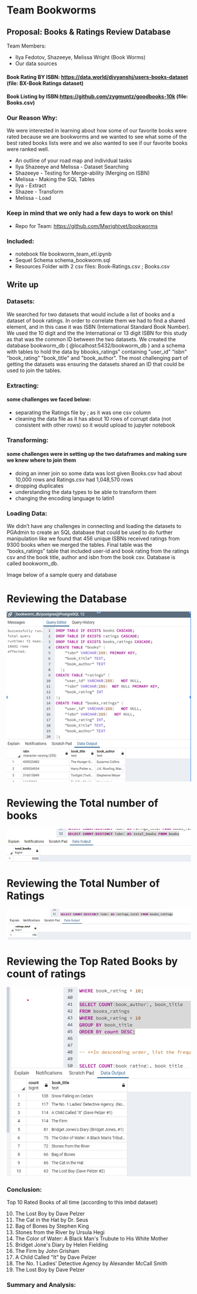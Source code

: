 
# Team Bookworms

## Proposal:  Books & Ratings Review Database
Team Members: 
* Ilya Fedotov, Shazeeye, Melissa Wright (Book Worms)
* Our data sources
#### Book Rating BY ISBN: https://data.world/divyanshj/users-books-dataset  (file: BX-Book Ratings dataset)
#### Book Listing by ISBN:https://github.com/zygmuntz/goodbooks-10k  (file: Books.csv)

### Our Reason Why: 

We were interested in learning about how some of our favorite books were rated because we are bookworms and we wanted to see what some of the best rated books lists were and we also wanted to see if our favorite books were ranked well. 


* An outline of your road map and individual tasks 
* Ilya Shazeeye and Melissa - Dataset Searching 
* Shazeeye - Testing for Merge-ability (Merging on ISBN)
* Melissa - Making the SQL Tables 
* Ilya - Extract
* Shazee - Transform 
* Melissa - Load 

### Keep in mind that we only had a few days to work on this!

* Repo for Team: https://github.com/Mwrightvet/bookworms

### Included: 
* notebook file bookworm_team_etl.ipynb
* Sequel Schema schema_bookworm.sql
* Resources Folder with 2 csv files: Book-Ratings.csv ; Books.csv

## Write up 

### Datasets:
We searched for two datasets that would include a list of books and a dataset of book ratings. In order to correlate them we had to find a shared element, and in this case it was ISBN (International Standard Book Number). We used the 10 digit and the the International or 13 digit ISBN for this study as that was the common ID between the two datasets. We created the database bookworm_db ( @localhost:5432/bookworm_db ) and a schema with tables to hold the data by bbooks_ratings" containing  "user_id" “isbn"  "book_rating"  "book_title"  and   "book_author". The most challenging part of getting the datasets was ensuring the datasets shared an ID that could be used to join the tables.

### Extracting: 
#### some challenges we faced below: 
- separating the Ratings file by ; as it was one csv column
- cleaning the data file as it has about 10 rows of corrupt data (not consistent with other rows) so it would upload to jupyter notebook

### Transforming:
#### some challenges were in setting up the two dataframes and making sure we knew where to join them
- doing an inner join so some data was lost given Books.csv had about 10,000 rows and Ratings.csv had 1,048,570 rows
- dropping duplicates
- understanding the data types to be able to transform them
- changing the encoding language to latin1
### Loading Data: 
We didn’t have any challenges in connecting and loading the datasets to PGAdmin to create an SQL database that could be used to do further manipulation like we found that 456  unique ISBNs received ratings from 9300 books when we merged the tables. Final table was the “books_ratings” table that included user-id and book rating from the ratings csv  and the book title, author and isbn from the book csv. Database is called bookworm_db.



Image below of a sample query and database
 # Reviewing the Database 
![Alt Text](https://github.com/Mwrightvet/bookworms/blob/master/img_db.png)

# Reviewing the Total number of books

![Alt Text](https://github.com/Mwrightvet/bookworms/blob/master/total_distinct_books.png)


 # Reviewing the Total Number of Ratings

![Alt Text](https://github.com/Mwrightvet/bookworms/blob/master/ratings_total_image.png)

 # Reviewing the Top Rated Books by count of ratings

![Alt Text](https://github.com/Mwrightvet/bookworms/blob/master/top_rated_by_count.png)

### Conclusion: 
Top 10 Rated Books of all time (according to this imbd dataset)

10. The Lost Boy by Dave Pelzer 
9.  The Cat in the Hat by Dr. Seus
8.  Bag of Bones by Stephen King
7.  Stones from the River by Ursula Hegi
6.  The Color of Water: A Black Man's Trubute to His White Mother
5.  Bridget Jone's Diary by Helen Fielding 
4.  The Firm by John Grisham
3.  A Child Called "It" by Dave Pelzer 
2.  The No. 1 Ladies' Detective Agency by Alexander McCall Smith 
1.  The Lost Boy by Dave Pelzer 
### Summary and Analysis: 

